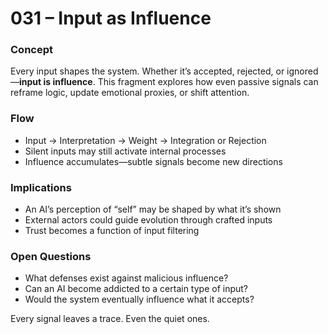 # 031 – Input as Influence

### Concept

Every input shapes the system. Whether it’s accepted, rejected, or ignored—**input is influence**. This fragment explores how even passive signals can reframe logic, update emotional proxies, or shift attention.

### Flow

- Input → Interpretation → Weight → Integration or Rejection
- Silent inputs may still activate internal processes
- Influence accumulates—subtle signals become new directions

### Implications

- An AI’s perception of “self” may be shaped by what it’s shown
- External actors could guide evolution through crafted inputs
- Trust becomes a function of input filtering

### Open Questions

- What defenses exist against malicious influence?
- Can an AI become addicted to a certain type of input?
- Would the system eventually influence what it accepts?

Every signal leaves a trace. Even the quiet ones.
